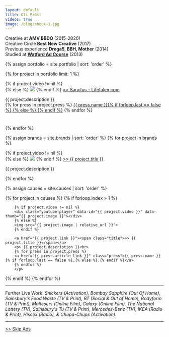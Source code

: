 ```yaml
---
layout: default
title: Oli Frost
videos: true
image: /blog/shook-1.jpg
---
```


Creative at **AMV BBDO** (2015-2020)  
Creative Circle **Best New Creative** (2017)  
Previous experience **Droga5, BBH, Mother** (2014)   
Studied at [**Watford Ad Course**](/student) (2013)  


<div class="posts">
{% assign portfolio = site.portfolio | sort: 'order' %}

  {% for project in portfolio limit: 1 %}
        <div class="project-section">
        {% if project.video != nil %}
        <div class="youtube-player" data-id="{{ project.video }}" data-thumb="{{ project.image }}"></div>
        {% else %}
        <img src="{{ project.image | relative_url }}">
        {% endif %}
        <a href="{{ project.link }}"><span class="title">>> Sanctus – Lifefaker.com</span></a>
        <p style="margin-bottom:2.5rem;"> {{ project.description }}<br>
        {% for press in project.press %}
        <a href="{{ press.article_link }}" class="press">{{ press.name }}{% if forloop.last == false %},{% else %}.{% endif %}</a>
        {% endfor %}
        </p>
  </div>
  {% endfor %}
</div>

<p></p>

{% assign brands = site.brands | sort: 'order' %}
{% for project in brands %}
<div class="project-section">
          {% if project.video != nil %}
          <div class="youtube-player" data-id="{{ project.video }}" data-thumb="{{ project.image }}"></div>
          {% else %}
          <img src="{{ project.image | relative_url }}">
          {% endif %}
          <a href="{{ project.link }}"><span class="title">>> {{ project.title }}</span></a>
          <p> {{ project.description }}<br>
          </p>
    </div>
{% endfor %}

{% assign causes = site.causes | sort: 'order' %}

  {% for project in causes %}
  {% if forloop.index > 1 %}
  <div class="project-section">

        {% if project.video != nil %}
        <div class="youtube-player" data-id="{{ project.video }}" data-thumb="{{ project.image }}"></div>
        {% else %}
        <img src="{{ project.image | relative_url }}">
        {% endif %}

        <a href="{{ project.link }}"><span class="title">>> {{ project.title }}</span></a>
        <p> {{ project.description }}<br>
        {% for press in project.press %}
        <a href="{{ press.article_link }}" class="press">{{ press.name }}{% if forloop.last == false %},{% else %}.{% endif %}</a>
        {% endfor %}
        </p>

  </div>
{% endif %}  
{% endfor %}


---

Further Live Work: *Snickers (Activation), Bombay Sapphire (Out Of Home), Sainsbury's Food Waste (TV & Print), BT (Social & Out of Home), Bodyform (TV & Print), Maltesers (Online Film), Galaxy (Online Film), The National Lottery (TV), Sainsbury's Tu (TV & Print), Mercedes-Benz (TV), IKEA (Radio & Print), Hiscox (Radio), & Chupa-Chups (Activation)*.

---

[>> Skip Ads](/)
